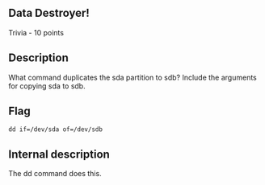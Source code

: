 ## Data Destroyer!
Trivia - 10 points

Description
------------
What command duplicates the sda partition to sdb?
Include the arguments for copying sda to sdb.

Flag
------------

`dd if=/dev/sda of=/dev/sdb`


Internal description
------------
The dd command does this.
